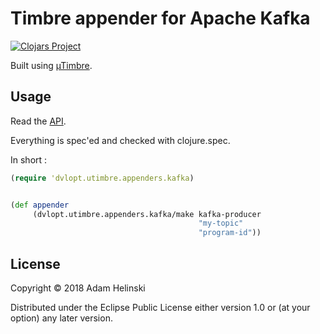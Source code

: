 # Timbre appender for Apache Kafka

[![Clojars
Project](https://img.shields.io/clojars/v/dvlopt/utimbre.appenders.kafka.svg)](https://clojars.org/dvlopt/utimbre.appenders.kafka)

Built using [µTimbre](https://github.com/dvlopt/utimbre).

## Usage

Read the
[API](https://dvlopt.github.io/doc/dvlopt/utimbre.appenders.kafka/index.html).

Everything is spec'ed and checked with clojure.spec.

In short :

```clj
(require 'dvlopt.utimbre.appenders.kafka)


(def appender
     (dvlopt.utimbre.appenders.kafka/make kafka-producer
                                          "my-topic"
                                          "program-id"))
```

## License

Copyright © 2018 Adam Helinski

Distributed under the Eclipse Public License either version 1.0 or (at
your option) any later version.

